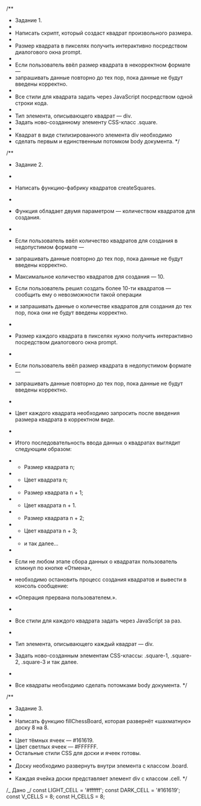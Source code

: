 /\*\*

- Задание 1.
-
- Написать скрипт, который создаст квадрат произвольного размера.
-
- Размер квадрата в пикселях получить интерактивно посредством диалогового окна prompt.
-
- Если пользователь ввёл размер квадрата в некорректном формате —
- запрашивать данные повторно до тех пор, пока данные не будут введены корректно.
-
- Все стили для квадрата задать через JavaScript посредством одной строки кода.
-
- Тип элемента, описывающего квадрат — div.
- Задать ново-созданному элементу CSS-класс .square.
-
- Квадрат в виде стилизированного элемента div необходимо
- сделать первым и единственным потомком body документа.
  \*/

/\*\*

- Задание 2.
-
- Написать функцию-фабрику квадратов createSquares.
-
- Функция обладает двумя параметром — количеством квадратов для создания.
-
- Если пользователь ввёл количество квадратов для создания в недопустимом формате —
- запрашивать данные повторно до тех пор, пока данные не будут введены корректно.

- Максимальное количество квадратов для создания — 10.
- Если пользователь решил создать более 10-ти квадратов — сообщить ему о невозможности такой операции
- и запрашивать данные о количестве квадратов для создания до тех пор, пока они не будут введены корректно.
-
- Размер каждого квадрата в пикселях нужно получить интерактивно посредством диалогового окна prompt.
-
- Если пользователь ввёл размер квадрата в недопустимом формате —
- запрашивать данные повторно до тех пор, пока данные не будут введены корректно.
-
- Цвет каждого квадрата необходимо запросить после введения размера квадрата в корректном виде.
-
- Итого последовательность ввода данных о квадратах выглядит следующим образом:
- - Размер квадрата n;
- - Цвет квадрата n;
- - Размер квадрата n + 1;
- - Цвет квадрата n + 1.
- - Размер квадрата n + 2;
- - Цвет квадрата n + 3;
- - и так далее...
-
- Если не любом этапе сбора данных о квадратах пользователь кликнул по кнопке «Отмена»,
- необходимо остановить процесс создания квадратов и вывести в консоль сообщение:
- «Операция прервана пользователем.».
-
- Все стили для каждого квадрата задать через JavaScript за раз.
-
- Тип элемента, описывающего каждый квадрат — div.
- Задать ново-созданным элементам CSS-классы: .square-1, .square-2, .square-3 и так далее.
-
- Все квадраты необходимо сделать потомками body документа.
  \*/

/\*\*

- Задание 3.
-
- Написать функцию fillChessBoard, которая развернёт «шахматную» доску 8 на 8.
-
- Цвет тёмных ячеек — #161619.
- Цвет светлых ячеек — #FFFFFF.
- Остальные стили CSS для доски и ячеек готовы.
-
- Доску необходимо развернуть внутри элемента с классом .board.
-
- Каждая ячейка доски представляет элемент div с классом .cell.
  \*/

/_ Дано _/
const LIGHT_CELL = '#ffffff';
const DARK_CELL = '#161619';
const V_CELLS = 8;
const H_CELLS = 8;
